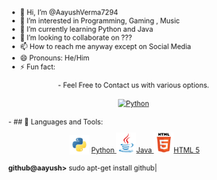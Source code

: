 - 👋 Hi, I’m @AayushVerma7294
- 👀 I’m interested in Programming, Gaming , Music
- 🌱 I’m currently learning Python and Java
- 💞️ I’m looking to collaborate on ???
- 📫 How to reach me anyway except on Social Media
- 😄 Pronouns: He/Him
- ⚡ Fun fact:
<center>
- Feel Free to Contact us with various options.<p align="center">
 <a href="mailto:anurag987verma@gmail.com"> <img src="https://cdn.jsdelivr.net/npm/simple-icons@v3/icons/gmail.svg" alt="Python" height="50" style="vertical-align:top; margin:6px"></a>
</p>
</center>
- ## 🧰 Languages and Tools:
<center>
<p align="center">
<a href ="https://www.python.org/">
 <img src="https://raw.githubusercontent.com/github/explore/80688e429a7d4ef2fca1e82350fe8e3517d3494d/topics/python/python.png" alt="Python" height="40" style="vertical-align:top; margin:4px">Python </a> 
<a href="https://www.java.com" target="_blank" rel="noreferrer">
 <img src="https://raw.githubusercontent.com/devicons/devicon/master/icons/java/java-original.svg" alt="java" width="40" height="40"/>Java </a>
<a href="https://www.w3.org/html/" target="_blank" rel="noreferrer"> 
 <img src="https://raw.githubusercontent.com/devicons/devicon/master/icons/html5/html5-original-wordmark.svg" alt="html5" width="40" height="40"/>HTML 5 </a>
</p></center>
<b>github@aayush></b> sudo apt-get install github|

<!---
AayushVerma7294/AayushVerma7294 is a ✨ special ✨ repository because its `README.md` (this file) appears on your GitHub profile.
You can click the Preview link to take a look at your changes.
--->
